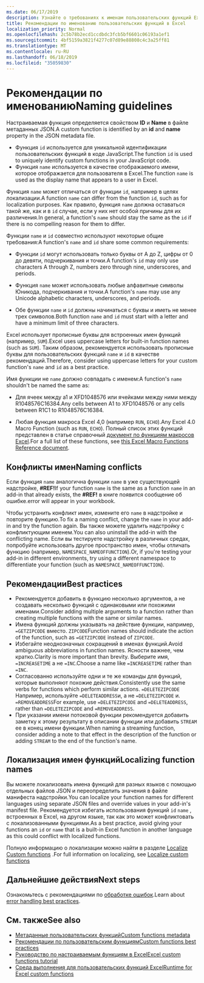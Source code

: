 ```yaml
---
ms.date: 06/17/2019
description: Узнайте о требованиях к именам пользовательских функций Excel и Избегайте распространенных ловушек именования.
title: Рекомендации по именованию пользовательских функций в Excel
localization_priority: Normal
ms.openlocfilehash: 2c5b78b2ecd1ccdbdc3fcb5bf6601c06193a1ef1
ms.sourcegitcommit: 4bf5159a3821f4277c07d89e88808c4c3a25ff81
ms.translationtype: MT
ms.contentlocale: ru-RU
ms.lasthandoff: 06/18/2019
ms.locfileid: "35059830"
---
```

# <a name="naming-guidelines"></a><span data-ttu-id="efaa9-103">Рекомендации по именованию</span><span class="sxs-lookup"><span data-stu-id="efaa9-103">Naming guidelines</span></span>

<span data-ttu-id="efaa9-104">Настраиваемая функция определяется свойством **ID** и **Name** в файле метаданных JSON.</span><span class="sxs-lookup"><span data-stu-id="efaa9-104">A custom function is identified by an **id** and **name** property in the JSON metadata file.</span></span>

- <span data-ttu-id="efaa9-105">Функция `id` используется для уникальной идентификации пользовательских функций в коде JavaScript.</span><span class="sxs-lookup"><span data-stu-id="efaa9-105">The function `id` is used to uniquely identify custom functions in your JavaScript code.</span></span> 
- <span data-ttu-id="efaa9-106">Функция `name` используется в качестве отображаемого имени, которое отображается для пользователя в Excel.</span><span class="sxs-lookup"><span data-stu-id="efaa9-106">The function `name` is used as the display name that appears to a user in Excel.</span></span> 

<span data-ttu-id="efaa9-107">Функция `name` может отличаться от функции `id`, например в целях локализации.</span><span class="sxs-lookup"><span data-stu-id="efaa9-107">A function `name` can differ from the function `id`, such as for localization purposes.</span></span> <span data-ttu-id="efaa9-108">Как правило, функция `name` должна оставаться такой же, как и в `id` случае, если у них нет особой причины для их различения.</span><span class="sxs-lookup"><span data-stu-id="efaa9-108">In general, a function's `name` should stay the same as the `id` if there is no compelling reason for them to differ.</span></span>

<span data-ttu-id="efaa9-109">Функции `name` и `id` совместно используют некоторые общие требования:</span><span class="sxs-lookup"><span data-stu-id="efaa9-109">A function's `name` and `id` share some common requirements:</span></span>

- <span data-ttu-id="efaa9-110">Функции `id` могут использовать только буквы от A до Z, цифры от 0 до девяти, подчеркивания и точки.</span><span class="sxs-lookup"><span data-stu-id="efaa9-110">A function's `id` may only use characters A through Z, numbers zero through nine, underscores, and periods.</span></span>

- <span data-ttu-id="efaa9-111">Функция `name` может использовать любые алфавитные символы Юникода, подчеркивания и точки.</span><span class="sxs-lookup"><span data-stu-id="efaa9-111">A function's `name` may use any Unicode alphabetic characters, underscores, and periods.</span></span>

- <span data-ttu-id="efaa9-112">Обе функции `name` и `id` должны начинаться с буквы и иметь не менее трех символов.</span><span class="sxs-lookup"><span data-stu-id="efaa9-112">Both function `name` and `id` must start with a letter and have a minimum limit of three characters.</span></span>

<span data-ttu-id="efaa9-113">Excel использует прописные буквы для встроенных имен функций (например, `SUM`).</span><span class="sxs-lookup"><span data-stu-id="efaa9-113">Excel uses uppercase letters for built-in function names (such as `SUM`).</span></span> <span data-ttu-id="efaa9-114">Таким образом, рекомендуется использовать прописные буквы для пользовательских функций `name` и `id` в качестве рекомендаций.</span><span class="sxs-lookup"><span data-stu-id="efaa9-114">Therefore, consider using uppercase letters for your custom function's `name` and `id` as a best practice.</span></span>

<span data-ttu-id="efaa9-115">Имя функции не `name` должно совпадать с именем:</span><span class="sxs-lookup"><span data-stu-id="efaa9-115">A function's `name` shouldn't be named the same as:</span></span>

- <span data-ttu-id="efaa9-116">Для ячеек между a1 и XFD1048576 или ячейками между ними между R1048576C16384.</span><span class="sxs-lookup"><span data-stu-id="efaa9-116">Any cells between A1 to XFD1048576 or any cells between R1C1 to R1048576C16384.</span></span>

- <span data-ttu-id="efaa9-117">Любая функция макроса Excel 4,0 (например `RUN`, `ECHO`).</span><span class="sxs-lookup"><span data-stu-id="efaa9-117">Any Excel 4.0 Macro Function (such as `RUN`, `ECHO`).</span></span>  <span data-ttu-id="efaa9-118">Полный список этих функций представлен в статье справочный [документ по функциям макросов Excel](https://d13ot9o61jdzpp.cloudfront.net/files/Excel%204.0%20Macro%20Functions%20Reference.pdf).</span><span class="sxs-lookup"><span data-stu-id="efaa9-118">For a full list of these functions, see [this Excel Macro Functions Reference document](https://d13ot9o61jdzpp.cloudfront.net/files/Excel%204.0%20Macro%20Functions%20Reference.pdf).</span></span>

## <a name="naming-conflicts"></a><span data-ttu-id="efaa9-119">Конфликты имен</span><span class="sxs-lookup"><span data-stu-id="efaa9-119">Naming conflicts</span></span>

<span data-ttu-id="efaa9-120">Если функция `name` аналогична функции `name` в уже существующей надстройке, **#REF!**</span><span class="sxs-lookup"><span data-stu-id="efaa9-120">If your function `name` is the same as a function `name` in an add-in that already exists, the **#REF!**</span></span> <span data-ttu-id="efaa9-121">в книге появится сообщение об ошибке.</span><span class="sxs-lookup"><span data-stu-id="efaa9-121">error will appear in your workbook.</span></span>

<span data-ttu-id="efaa9-122">Чтобы устранить конфликт имен, измените его `name` в надстройке и повторите функцию.</span><span class="sxs-lookup"><span data-stu-id="efaa9-122">To fix a naming conflict, change the `name` in your add-in and try the function again.</span></span> <span data-ttu-id="efaa9-123">Вы также можете удалить надстройку с конфликтующим именем.</span><span class="sxs-lookup"><span data-stu-id="efaa9-123">You can also uninstall the add-in with the conflicting name.</span></span> <span data-ttu-id="efaa9-124">Если вы тестируете надстройку в различных средах, попробуйте использовать другое пространство имен, чтобы отличать функцию (например, `NAMESPACE_NAMEOFFUNCTION`).</span><span class="sxs-lookup"><span data-stu-id="efaa9-124">Or, if you're testing your add-in in different environments, try using a different namespace to differentiate your function (such as `NAMESPACE_NAMEOFFUNCTION`).</span></span>

## <a name="best-practices"></a><span data-ttu-id="efaa9-125">Рекомендации</span><span class="sxs-lookup"><span data-stu-id="efaa9-125">Best practices</span></span>

- <span data-ttu-id="efaa9-126">Рекомендуется добавить в функцию несколько аргументов, а не создавать несколько функций с одинаковыми или похожими именами.</span><span class="sxs-lookup"><span data-stu-id="efaa9-126">Consider adding multiple arguments to a function rather than creating multiple functions with the same or similar names.</span></span>
- <span data-ttu-id="efaa9-127">Имена функций должны указывать на действие функции, например, `=GETZIPCODE` вместо. `ZIPCODE`</span><span class="sxs-lookup"><span data-stu-id="efaa9-127">Function names should indicate the action of the function, such as `=GETZIPCODE` instead of `ZIPCODE`.</span></span>
- <span data-ttu-id="efaa9-128">Избегайте неоднозначных сокращений в именах функций.</span><span class="sxs-lookup"><span data-stu-id="efaa9-128">Avoid ambiguous abbreviations in function names.</span></span> <span data-ttu-id="efaa9-129">Ясности важнее, чем кратко.</span><span class="sxs-lookup"><span data-stu-id="efaa9-129">Clarity is more important than brevity.</span></span> <span data-ttu-id="efaa9-130">Выберите имя, `=INCREASETIME` а не `=INC`.</span><span class="sxs-lookup"><span data-stu-id="efaa9-130">Choose a name like `=INCREASETIME` rather than `=INC`.</span></span>
- <span data-ttu-id="efaa9-131">Согласованно используйте одни и те же команды для функций, которые выполняют похожие действия.</span><span class="sxs-lookup"><span data-stu-id="efaa9-131">Consistently use the same verbs for functions which perform similar actions.</span></span> <span data-ttu-id="efaa9-132">`=DELETEZIPCODE` Например, используйте `=DELETEADDRESS`и, а не `=DELETEZIPCODE` и. `=REMOVEADDRESS`</span><span class="sxs-lookup"><span data-stu-id="efaa9-132">For example, use `=DELETEZIPCODE` and `=DELETEADDRESS`, rather than `=DELETEZIPCODE` and `=REMOVEADDRESS`.</span></span>
- <span data-ttu-id="efaa9-133">При указании имени потоковой функции рекомендуется добавить заметку к этому результату в описании функции или добавить `STREAM` ее в конец имени функции.</span><span class="sxs-lookup"><span data-stu-id="efaa9-133">When naming a streaming function, consider adding a note to that effect in the description of the function or adding `STREAM` to the end of the function's name.</span></span>

## <a name="localizing-function-names"></a><span data-ttu-id="efaa9-134">Локализация имен функций</span><span class="sxs-lookup"><span data-stu-id="efaa9-134">Localizing function names</span></span>

<span data-ttu-id="efaa9-135">Вы можете локализовать имена функций для разных языков с помощью отдельных файлов JSON и переопределить значения в файле манифеста надстройки.</span><span class="sxs-lookup"><span data-stu-id="efaa9-135">You can localize your function names for different languages using separate JSON files and override values in your add-in's manifest file.</span></span> <span data-ttu-id="efaa9-136">Рекомендуется избегать использования функций `id` `name` , встроенных в Excel, на другом языке, так как это может конфликтовать с локализованными функциями.</span><span class="sxs-lookup"><span data-stu-id="efaa9-136">As a best practice, avoid giving your functions an `id` or `name` that is a built-in Excel function in another language as this could conflict with localized functions.</span></span>

<span data-ttu-id="efaa9-137">Полную информацию о локализации можно найти в разделе [Localize Custom functions](custom-functions-localize.md) .</span><span class="sxs-lookup"><span data-stu-id="efaa9-137">For full information on localizing, see [Localize custom functions](custom-functions-localize.md)</span></span>

## <a name="next-steps"></a><span data-ttu-id="efaa9-138">Дальнейшие действия</span><span class="sxs-lookup"><span data-stu-id="efaa9-138">Next steps</span></span>
<span data-ttu-id="efaa9-139">Ознакомьтесь с рекомендациями по [обработке ошибок](custom-functions-errors.md).</span><span class="sxs-lookup"><span data-stu-id="efaa9-139">Learn about [error handling best practices](custom-functions-errors.md).</span></span>

## <a name="see-also"></a><span data-ttu-id="efaa9-140">См. также</span><span class="sxs-lookup"><span data-stu-id="efaa9-140">See also</span></span>

* [<span data-ttu-id="efaa9-141">Метаданные пользовательских функций</span><span class="sxs-lookup"><span data-stu-id="efaa9-141">Custom functions metadata</span></span>](custom-functions-json.md)
* [<span data-ttu-id="efaa9-142">Рекомендации по пользовательским функциям</span><span class="sxs-lookup"><span data-stu-id="efaa9-142">Custom functions best practices</span></span>](custom-functions-best-practices.md)
* [<span data-ttu-id="efaa9-143">Руководство по настраиваемым функциям в Excel</span><span class="sxs-lookup"><span data-stu-id="efaa9-143">Excel custom functions tutorial</span></span>](../tutorials/excel-tutorial-create-custom-functions.md)
* [<span data-ttu-id="efaa9-144">Среда выполнения для пользовательских функций Excel</span><span class="sxs-lookup"><span data-stu-id="efaa9-144">Runtime for Excel custom functions</span></span>](custom-functions-runtime.md)
